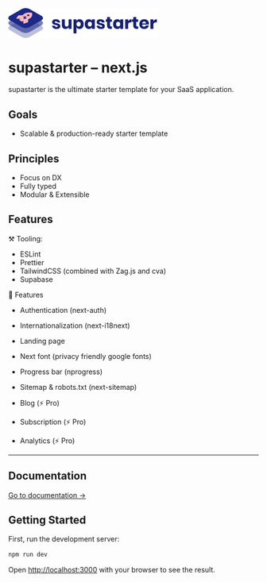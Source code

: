<img src="./public/supastarter.svg" alt="supastarter" width="300px" />

# supastarter – next.js

supastarter is the ultimate starter template for your SaaS application.

## Goals

- Scalable & production-ready starter template

## Principles

- Focus on DX
- Fully typed
- Modular & Extensible

## Features

⚒️ Tooling:

- ESLint
- Prettier
- TailwindCSS (combined with Zag.js and cva)
- Supabase

🚀 Features

- Authentication (next-auth)
- Internationalization (next-i18next)
- Landing page
- Next font (privacy friendly google fonts)
- Progress bar (nprogress)
- Sitemap & robots.txt (next-sitemap)

- Blog (⚡️ Pro)
- Subscription (⚡️ Pro)
- Analytics (⚡️ Pro)

---

## Documentation

[Go to documentation &rarr;](/docs/README.md)

## Getting Started

First, run the development server:

```bash
npm run dev
```

Open [http://localhost:3000](http://localhost:3000) with your browser to see the result.
